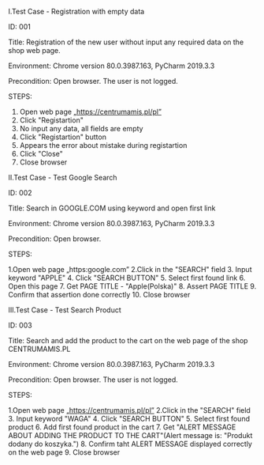I.Test Case - Registration with empty data

ID: 001

Title: Registration of the new user without input any required data on the shop web page.

Environment: Chrome version 80.0.3987.163, PyCharm 2019.3.3

Precondition: Open browser. The user is not logged.


STEPS:

1. Open web page „https://centrumamis.pl/pl”
2. Click "Registartion"
3. No input any data, all fields are empty
4. Click "Registartion" button 
5. Appears the error about mistake during registartion
6. Click "Close"
7. Close browser

II.Test Case - Test Google Search

ID: 002

Title: Search in GOOGLE.COM using keyword and open first link

Environment: Chrome version 80.0.3987.163, PyCharm 2019.3.3

Precondition: Open browser. 

STEPS:

1.Open web page „https:google.com”
2.Click in the "SEARCH" field
3. Input keyword "APPLE" 
4. Click "SEARCH BUTTON"
5. Select first found link
6. Open this page
7. Get PAGE TITLE - "Apple(Polska)"
8. Assert PAGE TITLE
9. Confirm that assertion done correctly
10. Close browser


III.Test Case - Test Search Product

ID: 003

Title: Search and add the product to the cart on the web page of the shop CENTRUMAMIS.PL

Environment: Chrome version 80.0.3987.163, PyCharm 2019.3.3

Precondition: Open browser. The user is not logged.

STEPS:

1.Open web page „https://centrumamis.pl/pl”
2.Click in the "SEARCH" field
3. Input keyword "WAGA" 
4. Click "SEARCH BUTTON"
5. Select first found product
6. Add first found product in the cart
7. Get "ALERT MESSAGE ABOUT ADDING THE PRODUCT TO THE CART"(Alert message is: "Produkt dodany do koszyka.")
8. Confirm taht ALERT MESSAGE displayed correctly on the web page
9. Close browser



